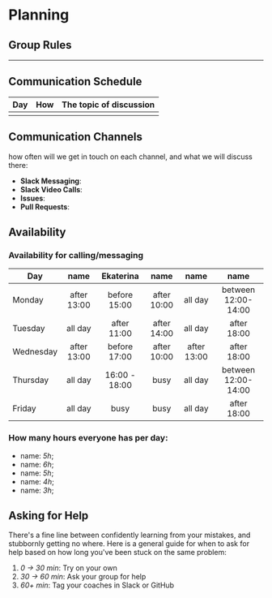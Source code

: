 # Planning

## Group Rules

---

## Communication Schedule

| Day | How | The topic of discussion |
| --- | :-: | ----------------------- |
|     |     |                         |

## Communication Channels

how often will we get in touch on each channel, and what we will discuss there:

- **Slack Messaging**:
- **Slack Video Calls**:
- **Issues**:
- **Pull Requests**:

## Availability

### Availability for calling/messaging

| Day       |    name     |    Ekaterina     |    name     |    name     |        name         |
| --------- | :---------: | :---------: | :---------: | :---------: | :-----------------: |
| Monday    | after 13:00 | before 15:00 | after 10:00 |   all day   | between 12:00-14:00 |
| Tuesday   |   all day   | after 11:00 | after 14:00 |   all day   |     after 18:00     |
| Wednesday | after 13:00 | before 17:00 | after 10:00 | after 13:00 |     after 18:00     |
| Thursday  |   all day   | 16:00 - 18:00 |    busy     |   all day   | between 12:00-14:00 |
| Friday    |   all day   |   busy  |    busy     |   all day   |     after 18:00     |

### How many hours everyone has per day:

- name: _5h_;
- name: _6h_;
- name: _5h_;
- name: _4h_;
- name: _3h_;

## Asking for Help

There's a fine line between confidently learning from your mistakes, and stubbornly getting no where. Here is a general guide for when to ask for help based on how long you've been stuck on the same problem:

1. _0 -> 30 min_: Try on your own
2. _30 -> 60 min_: Ask your group for help
3. _60+ min_: Tag your coaches in Slack or GitHub
